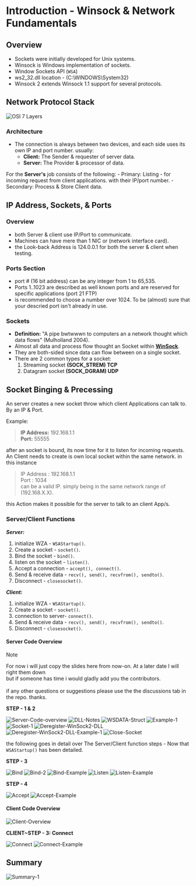 # Introduction - Winsock & Network Fundamentals

## Overview

- Sockets were initially developed for Unix systems.
- Winsock is Windows implementation of sockets.
- Window Sockets API (`WSA`)
- ws2_32.dll location - (C:\WINDOWS\System32)
- Winsock 2 extends Winsock 1.1 support for several protocols.

## Network Protocol Stack

![OSI 7 Layers](../Materials/Pictures/OSI-7-layperStack.png)

### Architecture 

- The connection is always between two devices, and each side uses its own IP and port number. usually:
	- **Client:** The Sender & requester of server data.
	- **Server:** The Provider & processor of data.

For the **Server's** job consists of the following:
	- Primary: Listing - for incoming request from client applications. with their IP/port number.
	- Secondary: Process & Store Client data.

## IP Address, Sockets, & Ports

### Overview 

- both Server & client use IP/Port to communicate.
- Machines can have mere than 1 NIC or (network interface card).
- the Look-back Address is 124.0.0.1 for both the server & client when testing.

### Ports Section

- port # (16 bit address) can be any integer from 1 to 65,535.
- Ports 1..1023 are described as well known ports and are reserved for specific applications (port 21 FTP)
- is recommended to choose a number over 1024. To be (almost) sure that your descried port isn't already in use.

### Sockets 

- **Definition:** "A pipe bwtwwwn to computers an a network thought which data flows" (Mulholland 2004).
- Almost all data and process flow thought an Socket within [**WinSock**](https://learn.microsoft.com/en-us/windows/win32/winsock/windows-sockets-start-page-2).
- They are both-sided since data can flow between on a single socket.
- There are 2 common types for a socket:
	1. Streaming socket **(SOCK_STREM) TCP**
	2. Datagram socket **(SOCK_DGRAM) UDP**

## Socket Binging & Precessing 

An server creates a new socket throw which client Applications can talk to. By an IP & Port.

Example:

> **IP Address:** 192.168.1.1 \
	**Port:** 55555

after an socket is bound, its now time for it to listen for incoming requests.
An Client needs to create is own local socket within the same network. in this instance 

> IP Address : 192.168.1.1\
	Port : 1034\
	can be a valid IP. simply being in the same network range of (192.168.X.X).

this Action makes it possible for the server to talk to an client App/s. 

### Server/Client Functions

***Server:***
1. initialize WZA - `WSAStartup()`.
2. Create a socket - `socket()`.
3. Bind the socket - `bind()`.
4. listen on the socket - `listen()`.
5. Accept a connection - `accept(), connect()`.
6. Send & receive data - `recv(), send(), recvfrom(), sendto()`.
7. Disconnect - `closesocket()`.

***Client:***
1. initialize WZA - `WSAStartup()`.
2. Create a socket - `socket()`.
3. connection to server- `connect()`.
4. Send & receive data - `recv(), send(), recvfrom(), sendto()`.
5. Disconnect - `closesocket()`.

#### Server Code Overview

> [!NOTE]
> For now i will just copy the slides here from now-on. At a later date I will right them down \
	but if someone has time i would gladly add you the contributors. \
	\
	if any other questions or suggestions please use the the discussions tab in the repo. thanks.

**STEP - 1 & 2**

![Server-Code-overview](../Materials/Pictures/Server-Code-overview.png)
![DLL-Notes](../Materials/Pictures/DLL-Notes.png)
![WSDATA-Struct](../Materials/Pictures/WSDATA-Struct.png)
![Example-1](../Materials/Pictures/Example-1.png)
![Socket-1](../Materials/Pictures/Socket-1.png)
![Deregister-WinSock2-DLL](../Materials/Pictures/Deregister-WinSock2-DLL.png)
![Deregister-WinSock2-DLL-Example-1](../Materials/Pictures/Deregister-WinSock2-DLL-Example-1.png)
![Close-Socket](../Materials/Pictures/Close-Socket.png)

the following goes in detail over The Server/Client function steps - Now that `WSAStartup()` has been detailed.

**STEP - 3**

![Bind](../Materials/Pictures/Bind.png)
![Bind-2](../Materials/Pictures/Bind-2.png)
![Bind-Example](../Materials/Pictures/Bind-Example.png)
![Listen](../Materials/Pictures/Listen.png)
![Listen-Example](../Materials/Pictures/Listen-Example.png)

**STEP - 4**

![Accept](../Materials/Pictures/Accept.png)
![Accept-Example](../Materials/Pictures/Accept-Example.png)

#### Client Code Overview

![Client-Overview](../Materials/Pictures/Client-Overview.png)

**CLIENT~STEP - 3: Connect**

![Connect](../Materials/Pictures/Connect.png)
![Connect-Example](../Materials/Pictures/Connect-Example.png)

## Summary

![Summary-1](../Materials/Pictures/Summary-1.png)